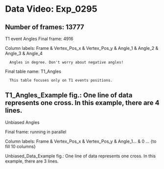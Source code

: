 # Data Video: Exp_0295

Number of frames: 13777 
----------------------------------------------------------------------------------------------------------
T1 event Angles 
Final frame: 4916

Column labels: Frame & Vertex_Pos_x & Vertex_Pos_y & Angle_1 & Angle_2 & Angle_3 & Angle_4

      Angles in degree. Don't worry about negative angles! 
      
Final table name: T1_Angles

      This table focuses only on T1 events positions. 
      
T1_Angles_Example fig.: One line of data represents one cross. In this example, there are 4 lines.
----------------------------------------------------------------------------------------------------------
Unbiased Angles

Final frame: running in parallel 

Column labels: Frame & Vertex_Pos_x & Vertex_Pos_y & Angle_1... & 0 ... {to fill 10 columns}

Unbiased_Data_Example fig.: One line of data represents one cross. In this example, there are 3 lines.
